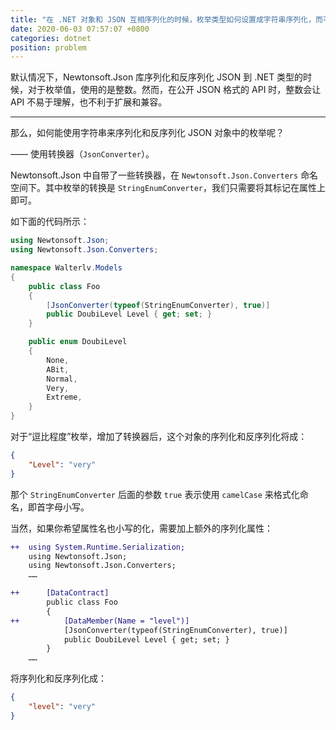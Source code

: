 ```yaml
---
title: "在 .NET 对象和 JSON 互相序列化的时候，枚举类型如何设置成字符串序列化，而不是整型？"
date: 2020-06-03 07:57:07 +0800
categories: dotnet
position: problem
---
```


默认情况下，Newtonsoft.Json 库序列化和反序列化 JSON 到 .NET 类型的时候，对于枚举值，使用的是整数。然而，在公开 JSON 格式的 API 时，整数会让 API 不易于理解，也不利于扩展和兼容。

---

那么，如何能使用字符串来序列化和反序列化 JSON 对象中的枚举呢？

—— 使用转换器（`JsonConverter`）。

Newtonsoft.Json 中自带了一些转换器，在 `Newtonsoft.Json.Converters` 命名空间下。其中枚举的转换是 `StringEnumConverter`，我们只需要将其标记在属性上即可。

如下面的代码所示：

```csharp
using Newtonsoft.Json;
using Newtonsoft.Json.Converters;

namespace Walterlv.Models
{
    public class Foo
    {
        [JsonConverter(typeof(StringEnumConverter), true)]
        public DoubiLevel Level { get; set; }
    }

    public enum DoubiLevel
    {
        None,
        ABit,
        Normal,
        Very,
        Extreme,
    }
}
```

对于“逗比程度”枚举，增加了转换器后，这个对象的序列化和反序列化将成：

```json
{
    "Level": "very"
}
```

那个 `StringEnumConverter` 后面的参数 `true` 表示使用 `camelCase` 来格式化命名，即首字母小写。

当然，如果你希望属性名也小写的化，需要加上额外的序列化属性：

```diff
++  using System.Runtime.Serialization;
    using Newtonsoft.Json;
    using Newtonsoft.Json.Converters;
    ……

++      [DataContract]
        public class Foo
        {
++          [DataMember(Name = "level")]
            [JsonConverter(typeof(StringEnumConverter), true)]
            public DoubiLevel Level { get; set; }
        }
    ……
```

将序列化和反序列化成：

```json
{
    "level": "very"
}
```
